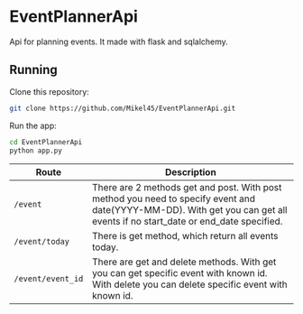 # EventPlannerApi
Api for planning events. It made with flask and sqlalchemy.

## Running
Clone this repository:

```bash
git clone https://github.com/Mikel45/EventPlannerApi.git
```

Run the app:
```bash
cd EventPlannerApi
python app.py
```

| Route | Description |
| --- | --- |
| `/event` | There are 2 methods get and post. With post method you need to specify event and date(YYYY-MM-DD). With get you can get all events if no start_date or end_date specified.|
| `/event/today` | There is get method, which return all events today.|
| `/event/event_id` | There are get and delete methods. With get you can get specific event with known id. With delete you can delete specific event with known id.|